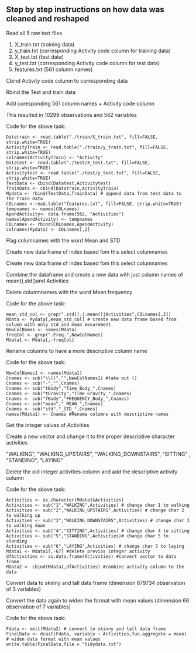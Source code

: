## Step by step instructions on how data was cleaned and reshaped


Read all 5 raw text files
1) X_train.txt (training data)
2) y_train.txt (corresponding Activity code column for training data)
3) X_test.txt (test data)
4) y_test.txt (corresponding Activity code column for test data)
5) features.txt (561 column names)

Cbind Activity code column to corresponding data

Rbind the Test and train data 

Add coresponding 561 column names + Activity code column

This resulted in 10299 observations and 562 variables



Code for the above task:

    Datatrain <- read.table("./train/X_train.txt", fill=FALSE, strip.white=TRUE) 
    ActivityTrain <- read.table("./train/y_train.txt", fill=FALSE, strip.white=TRUE) 
    colnames(ActivityTrain) <- "Activity" 
    Datatest <- read.table("./test/X_test.txt", fill=FALSE, strip.white=TRUE) 
    Activitytest <- read.table("./test/y_test.txt", fill=FALSE, strip.white=TRUE)
    TestData <- cbind(Datatest,Activitytest)
    TrainData <- cbind(Datatrain,ActivityTrain) 
    Mydata <- rbind(TestData,TrainData) # append data from test data to the train data
    COLnames <-read.table("features.txt", fill=FALSE, strip.white=TRUE) 
    tempnames <- names(COLnames)
    ApendActivity<- data.frame(562, "Activities") 
    names(ApendActivity) <- tempnames
    COLnames <- rbind(COLnames,ApendActivity) 
    colnames(Mydata) <- COLnames[,2]

Flag columnames with the word Mean and STD

Create new data frame of index based fom this select columnames

Create new data frame of index based fom this select columnames

Combine the dataframe and create a new data with just column names of mean(),std()and Activities 

Delete columnnames with the word Mean frequency


Code for the above task:

	mean_std_col <- grep(".std().|.mean()|Activities",COLnames[,2]) 
	Mdata <- Mydata[,mean_std_col] # create new data frame based from column with only std and mean mesurement
	NewColNames <- names(Mdata)
	freqCol <- grep(".Freq.",NewColNames)
	Mdata1 <- Mdata[,-freqCol] 

Rename columns to have a more descriptive column name

Code for the above task:

	NewColNames1 <- names(Mdata1)
	Cnames <- sub("\\()","",NewColNames1) #take out ()
	Cnames <- sub("-","",Cnames)
	Cnames <- sub("tBody","Time_Body_",Cnames)
	Cnames <- sub("tGravity","Time_Gravity_",Cnames)
	Cnames <- sub("fBody","FREQUENCY_Body_",Cnames)
	Cnames <- sub("mean","_MEAN_",Cnames)
	Cnames <- sub("std","_STD_",Cnames)
	names(Mdata1) <- Cnames #Rename columns with descriptive names

Get the integer values of Activities

Create a new vector and change it to the proper descriptive character activities

"WALKING", "WALKING_UPSTAIRS", "WALKING_DOWNSTAIRS", "SITTING" , "STANDING", "LAYING"

Delete the old integer activities column and add the descriptive activity column

Code for the above task:

	Activities <- as.character(Mdata1$Activities) 
	Activities <- sub("1","WALKING",Activities) # change char 1 to walking
	Activities <- sub("2","WALKING_UPSTAIRS",Activities) # change char 2 to walking up
	Activities <- sub("3","WALKING_DOWNSTAIRS",Activities) # change char 3 to walking down
	Activities <- sub("4","SITTING",Activities) # change char 4 to sitting
	Activities <- sub("5","STANDING",Activities)# change char 5 to standing
	Activities <- sub("6","LAYING",Activities) # change char 5 to laying
	Mdata1 <- Mdata1[,-67] #delete previos integer activity
	dfActivities <- as.data.frame(Activities) #convert vector to data frame
	Mdata2 <- cbind(Mdata1,dfActivities) #combine activity column to the data 

Convert data to skinny and tall data frame (dimension 679734 observation of 3 variables)

Convert the data again to widen the format with mean values (dimension 66 observation of 7 variables)

Code for the above task:

	Fdata <- melt(Mdata2) # convert to skinny and tall data frame 
	FinalData <- dcast(Fdata, variable ~ Activities,fun.aggregate = mean) # widen data format with mean values
	write.table(FinalData,file = "tidydata.txt")
